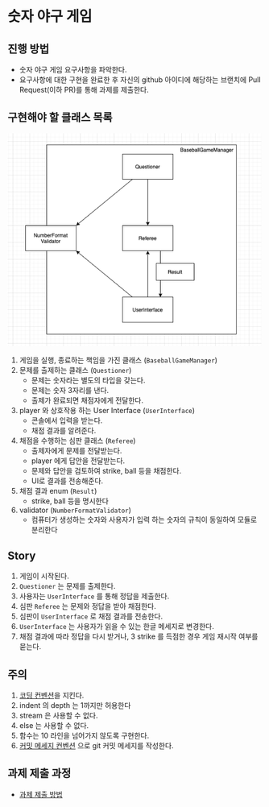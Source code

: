# 숫자 야구 게임
## 진행 방법
* 숫자 야구 게임 요구사항을 파악한다.
* 요구사항에 대한 구현을 완료한 후 자신의 github 아이디에 해당하는 브랜치에 Pull Request(이하 PR)를 통해 과제를 제출한다.

## 구현해야 할 클래스 목록

![객체 관계](./objects.png)

1. 게임을 실행, 종료하는 책임을 가진 클래스 (`BaseballGameManager`)
2. 문제를 출제하는 클래스 (`Questioner`)
    - 문제는 숫자라는 별도의 타입을 갖는다.
    - 문제는 숫자 3자리를 낸다.
    - 출제가 완료되면 채점자에게 전달한다.
3. player 와 상호작용 하는 User Interface (`UserInterface`)
    - 콘솔에서 입력을 받는다.
    - 채점 결과를 알려준다.
4. 채점을 수행하는 심판 클래스 (`Referee`)
    - 출제자에게 문제를 전달받는다.
    - player 에게 답안을 전달받는다.
    - 문제와 답안을 검토하여 strike, ball 등을 채점한다.
    - UI로 결과를 전송해준다.
5. 채점 결과 enum (`Result`)
    - strike, ball 등을 명시한다
6. validator (`NumberFormatValidator`)
    - 컴퓨터가 생성하는 숫자와 사용자가 입력 하는 숫자의 규칙이 동일하여 모듈로 분리한다

## Story

1. 게임이 시작된다.
2. `Questioner` 는 문제를 출제한다.
3. 사용자는 `UserInterface` 를 통해 정답을 제출한다.
4. 심판 `Referee` 는 문제와 정답을 받아 채점한다.
5. 심판이 `UserInterface` 로 채점 결과를 전송한다.
6. `UserInterface` 는 사용자가 읽을 수 있는 한글 메세지로 변경한다.
7. 채점 결과에 따라 정답을 다시 받거나, 3 strike 를 득점한 경우 게임 재시작 여부를 묻는다.

## 주의

1. [코딩 컨벤션](https://naver.github.io/hackday-conventions-java )을 지킨다.
2. indent 의 depth 는 1까지만 허용한다
3. stream 은 사용할 수 없다.
4. else 는 사용할 수 없다.
5. 함수는 10 라인을 넘어가지 않도록 구현한다.
6. [커밋 메세지 컨벤션](https://gist.github.com/stephenparish/9941e89d80e2bc58a153) 으로 git 커밋 메세지를 작성한다.

## 과제 제출 과정
* [과제 제출 방법](https://github.com/next-step/nextstep-docs/tree/master/precourse)
